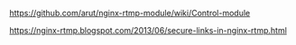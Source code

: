 https://github.com/arut/nginx-rtmp-module/wiki/Control-module

https://nginx-rtmp.blogspot.com/2013/06/secure-links-in-nginx-rtmp.html
